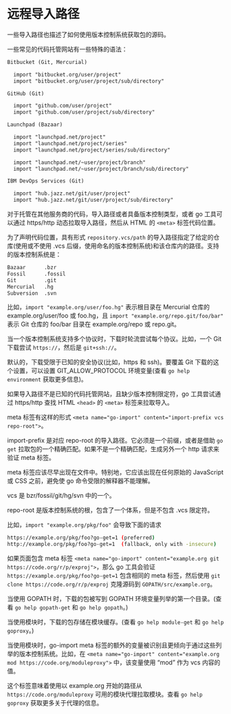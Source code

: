 # 远程导入路径

一些导入路径也描述了如何使用版本控制系统获取包的源码。

一些常见的代码托管网站有一些特殊的语法：

```txt
Bitbucket (Git, Mercurial)

  import "bitbucket.org/user/project"
  import "bitbucket.org/user/project/sub/directory"

GitHub (Git)

  import "github.com/user/project"
  import "github.com/user/project/sub/directory"

Launchpad (Bazaar)

  import "launchpad.net/project"
  import "launchpad.net/project/series"
  import "launchpad.net/project/series/sub/directory"

  import "launchpad.net/~user/project/branch"
  import "launchpad.net/~user/project/branch/sub/directory"

IBM DevOps Services (Git)

  import "hub.jazz.net/git/user/project"
  import "hub.jazz.net/git/user/project/sub/directory"
```

对于托管在其他服务商的代码，导入路径或者具备版本控制类型，或者 go 工具可以通过 https/http 动态拉取导入路径，然后从 HTML 的 `<meta>` 标签代码位置。

为了声明代码位置，具有形式 `repository.vcs/path` 的导入路径指定了给定的仓库(使用或不使用 .vcs 后缀，使用命名的版本控制系统)和该仓库内的路径。支持的版本控制系统是：

```txt
Bazaar      .bzr
Fossil      .fossil
Git         .git
Mercurial   .hg
Subversion  .svn
```

比如，`import "example.org/user/foo.hg"` 表示根目录在 Mercurial 仓库的 example.org/user/foo 或 foo.hg，且 `import "example.org/repo.git/foo/bar"` 表示 Git 仓库的 foo/bar 目录在 example.org/repo 或 repo.git。

当一个版本控制系统支持多个协议时，下载时轮流尝试每个协议。比如，一个 Git 下载尝试 `https://`，然后是 `git+ssh://`。

默认的，下载受限于已知的安全协议(比如，https 和 ssh)。要覆盖 Git 下载的这个设置，可以设置 GIT_ALLOW_PROTOCOL 环境变量(查看 `go help environment` 获取更多信息)。

如果导入路径不是已知的代码托管网站，且缺少版本控制限定符，go 工具尝试通过 https/http 查找 HTML  `<head>` 的 `<meta>` 标签来拉取导入。

meta 标签有这样的形式 `<meta name="go-import" content="import-prefix vcs repo-root">`。

import-prefix 是对应 repo-root 的导入路径。它必须是一个前缀，或者是借助 `go get` 拉取包的一个精确匹配。如果不是一个精确匹配，生成另外一个 http 请求来验证 meta 标签。

meta 标签应该尽早出现在文件中。特别地，它应该出现在任何原始的 JavaScript 或 CSS 之前，避免使 go 命令受限的解释器不能理解。

vcs 是 bzr/fossil/git/hg/svn 中的一个。

repo-root 是版本控制系统的根，包含了一个体系，但是不包含 .vcs 限定符。

比如，`import "example.org/pkg/foo"` 会导致下面的请求

```sh
https://example.org/pkg/foo?go-get=1 (preferred)
http://example.org/pkg/foo?go-get=1  (fallback, only with -insecure)
```

如果页面包含 meta 标签 `<meta name="go-import" content="example.org git https://code.org/r/p/exproj">`，那么 go 工具会验证 `https://example.org/pkg/foo?go-get=1` 包含相同的 meta 标签，然后使用 `git clone https://code.org/r/p/exproj` 克隆源码到 `GOPATH/src/example.org`。

当使用 GOPATH 时，下载的包被写到 GOPATH 环境变量列举的第一个目录。(查看 `go help gopath-get` 和 `go help gopath`。)

当使用模块时，下载的包存储在模块缓存。(查看 `go help module-get` 和 `go help goproxy`。)

当使用模块时，go-import meta 标签的额外的变量被识别且更倾向于通过这些列举的版本控制系统。比如，在 `<meta name="go-import" content="example.org mod https://code.org/moduleproxy">` 中，该变量使用 “mod” 作为 vcs 内容的值。

这个标签意味着使用以 example.org 开始的路径从 `https://code.org/moduleproxy` 可用的模块代理拉取模块。查看 `go help goproxy` 获取更多关于代理的信息。

